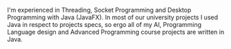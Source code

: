  I'm experienced in Threading, Socket Programming and Desktop Programming with Java (JavaFX). In most of our university projects I used Java in respect to projects specs, so ergo all of my AI, Programming Language design and Advanced Programming course projects are written in Java.